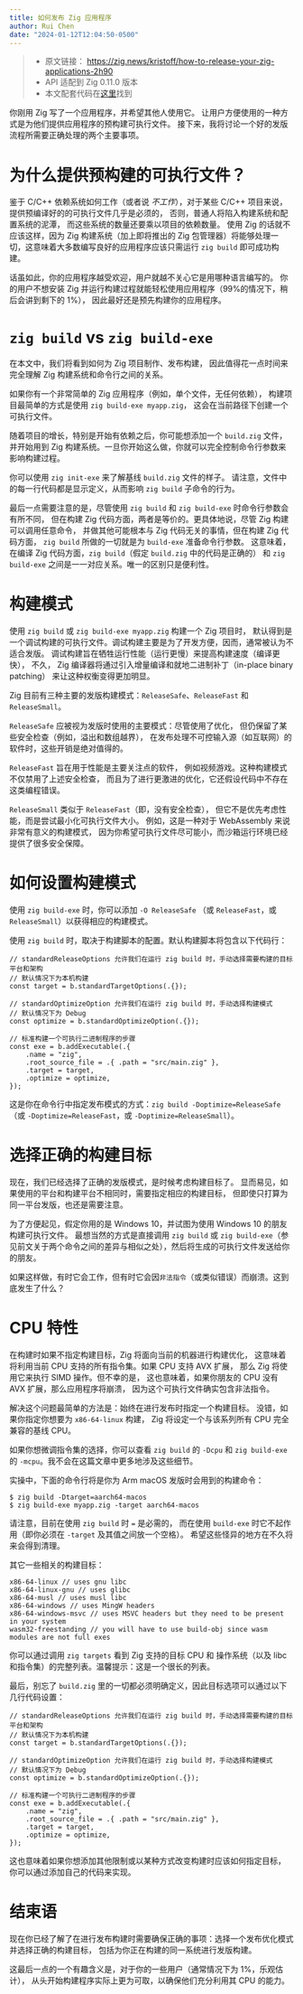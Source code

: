 ```yaml
---
title: 如何发布 Zig 应用程序
author: Rui Chen
date: "2024-01-12T12:04:50-0500"
---
```


> - 原文链接： https://zig.news/kristoff/how-to-release-your-zig-applications-2h90
> - API 适配到 Zig 0.11.0 版本
> - 本文配套代码在[这里](https://github.com/zigcc/zigcc.github.io/tree/main/examples/20240112)找到

你刚用 Zig 写了一个应用程序，并希望其他人使用它。
让用户方便使用的一种方式是为他们提供应用程序的预构建可执行文件。
接下来，我将讨论一个好的发版流程所需要正确处理的两个主要事项。

# 为什么提供预构建的可执行文件？

鉴于 C/C++ 依赖系统如何工作（或者说 _不工作_），对于某些 C/C++ 项目来说，
提供预编译好的的可执行文件几乎是必须的，
否则，普通人将陷入构建系统和配置系统的泥潭，
而这些系统的数量还要乘以项目的依赖数量。
使用 Zig 的话就不应该这样，因为 Zig 构建系统（加上即将推出的 Zig 包管理器）将能够处理一切，这意味着大多数编写良好的应用程序应该只需运行 `zig build` 即可成功构建。

话虽如此，你的应用程序越受欢迎，用户就越不关心它是用哪种语言编写的。
你的用户不想安装 Zig 并运行构建过程就能轻松使用应用程序（99%的情况下，稍后会讲到剩下的 1%），
因此最好还是预先构建你的应用程序。

# `zig build` vs `zig build-exe`

在本文中，我们将看到如何为 Zig 项目制作、发布构建，
因此值得花一点时间来完全理解 Zig 构建系统和命令行之间的关系。

如果你有一个非常简单的 Zig 应用程序（例如，单个文件，无任何依赖），
构建项目最简单的方式是使用 `zig build-exe myapp.zig`，
这会在当前路径下创建一个可执行文件。

随着项目的增长，特别是开始有依赖之后，你可能想添加一个 `build.zig` 文件，
并开始用到 Zig 构建系统。一旦你开始这么做，你就可以完全控制命令行参数来影响构建过程。

你可以使用 `zig init-exe` 来了解基线 `build.zig` 文件的样子。
请注意，文件中的每一行代码都是显示定义，从而影响 `zig build` 子命令的行为。

最后一点需要注意的是，尽管使用 `zig build` 和 `zig build-exe` 时命令行参数会有所不同，
但在构建 Zig 代码方面，两者是等价的。更具体地说，尽管 Zig 构建可以调用任意命令，
并做其他可能根本与 Zig 代码无关的事情，但在构建 Zig 代码方面，
`zig build` 所做的一切就是为 `build-exe` 准备命令行参数。
这意味着，在编译 Zig 代码方面，`zig build`（假定 `build.zig` 中的代码是正确的）
和 `zig build-exe` 之间是一一对应关系。唯一的区别只是便利性。

# 构建模式

使用 `zig build` 或 `zig build-exe myapp.zig` 构建一个 Zig 项目时，
默认得到是一个调试构建的可执行文件。调试构建主要是为了开发方便，因而，通常被认为不适合发版。
调试构建旨在牺牲运行性能（运行更慢）来提高构建速度（编译更快），
不久， Zig 编译器将通过引入增量编译和就地二进制补丁（in-place binary patching）
来让这种权衡变得更加明显。

Zig 目前有三种主要的发版构建模式：`ReleaseSafe`、`ReleaseFast` 和 `ReleaseSmall`。

`ReleaseSafe` 应被视为发版时使用的主要模式：尽管使用了优化，
但仍保留了某些安全检查（例如，溢出和数组越界），
在发布处理不可控输入源（如互联网）的软件时，这些开销是绝对值得的。

`ReleaseFast` 旨在用于性能是主要关注点的软件，
例如视频游戏。这种构建模式不仅禁用了上述安全检查，
而且为了进行更激进的优化，它还假设代码中不存在这类编程错误。

`ReleaseSmall` 类似于 `ReleaseFast`（即，没有安全检查），
但它不是优先考虑性能，而是尝试最小化可执行文件大小。
例如，这是一种对于 WebAssembly 来说非常有意义的构建模式，
因为你希望可执行文件尽可能小，而沙箱运行环境已经提供了很多安全保障。

# 如何设置构建模式

使用 `zig build-exe` 时，你可以添加 `-O ReleaseSafe`
（或 `ReleaseFast`，或 `ReleaseSmall`）以获得相应的构建模式。

使用 `zig build` 时，取决于构建脚本的配置。默认构建脚本将包含以下代码行：

```zig
// standardReleaseOptions 允许我们在运行 zig build 时，手动选择需要构建的目标平台和架构
// 默认情况下为本机构建
const target = b.standardTargetOptions(.{});

// standardOptimizeOption 允许我们在运行 zig build 时，手动选择构建模式
// 默认情况下为 Debug
const optimize = b.standardOptimizeOption(.{});

// 标准构建一个可执行二进制程序的步骤
const exe = b.addExecutable(.{
    .name = "zig",
    .root_source_file = .{ .path = "src/main.zig" },
    .target = target,
    .optimize = optimize,
});
```

这是你在命令行中指定发布模式的方式：`zig build -Doptimize=ReleaseSafe`（或
`-Doptimize=ReleaseFast`，或 `-Doptimize=ReleaseSmall`）。

# 选择正确的构建目标

现在，我们已经选择了正确的发版模式，是时候考虑构建目标了。
显而易见，如果使用的平台和构建平台不相同时，需要指定相应的构建目标，
但即使只打算为同一平台发版，也还是需要注意。

为了方便起见，假定你用的是 Windows 10，并试图为使用 Windows 10 的朋友构建可执行文件。
最想当然的方式是直接调用 `zig build` 或 `zig build-exe`（参见前文关于两个命令之间的差异与相似之处），然后将生成的可执行文件发送给你的朋友。

如果这样做，有时它会工作，但有时它会因`非法指令`（或类似错误）而崩溃。这到底发生了什么？

# CPU 特性

在构建时如果不指定构建目标，Zig 将面向当前的机器进行构建优化，
这意味着将利用当前 CPU 支持的所有指令集。如果 CPU 支持 AVX 扩展，
那么 Zig 将使用它来执行 SIMD 操作。但不幸的是，
这也意味着，如果你朋友的 CPU 没有 AVX 扩展，那么应用程序将崩溃，
因为这个可执行文件确实包含非法指令。

解决这个问题最简单的方法是：始终在进行发布时指定一个构建目标。
没错，如果你指定你想要为 `x86-64-linux` 构建，
Zig 将设定一个与该系列所有 CPU 完全兼容的基线 CPU。

如果你想微调指令集的选择，你可以查看 `zig build` 的 `-Dcpu` 和 `zig build-exe` 的
`-mcpu`。我不会在这篇文章中更多地涉及这些细节。

实操中，下面的命令行将是你为 Arm macOS 发版时会用到的构建命令：

```zig
$ zig build -Dtarget=aarch64-macos
$ zig build-exe myapp.zig -target aarch64-macos
```

请注意，目前在使用 `zig build` 时 `=` 是必需的，
而在使用 `build-exe` 时它不起作用（即你必须在 `-target` 及其值之间放一个空格）。
希望这些怪异的地方在不久将来会得到清理。

其它一些相关的构建目标：

```zig
x86-64-linux // uses gnu libc
x86-64-linux-gnu // uses glibc
x86-64-musl // uses musl libc
x86-64-windows // uses MingW headers
x86-64-windows-msvc // uses MSVC headers but they need to be present in your system
wasm32-freestanding // you will have to use build-obj since wasm modules are not full exes
```

你可以通过调用 `zig targets` 看到 Zig 支持的目标 CPU 和
操作系统（以及 libc 和指令集）的完整列表。温馨提示：这是一个很长的列表。

最后，别忘了 `build.zig` 里的一切都必须明确定义，因此目标选项可以通过以下几行代码设置：

```zig
// standardReleaseOptions 允许我们在运行 zig build 时，手动选择需要构建的目标平台和架构
// 默认情况下为本机构建
const target = b.standardTargetOptions(.{});

// standardOptimizeOption 允许我们在运行 zig build 时，手动选择构建模式
// 默认情况下为 Debug
const optimize = b.standardOptimizeOption(.{});

// 标准构建一个可执行二进制程序的步骤
const exe = b.addExecutable(.{
    .name = "zig",
    .root_source_file = .{ .path = "src/main.zig" },
    .target = target,
    .optimize = optimize,
});
```

这也意味着如果你想添加其他限制或以某种方式改变构建时应该如何指定目标，
你可以通过添加自己的代码来实现。

# 结束语

现在你已经了解了在进行发布构建时需要确保正确的事项：选择一个发布优化模式并选择正确的构建目标，
包括为你正在构建的同一系统进行发版构建。

这最后一点的一个有趣含义是，对于你的一些用户（通常情况下为 1%，乐观估计），
从头开始构建程序实际上更为可取，以确保他们充分利用其 CPU 的能力。
